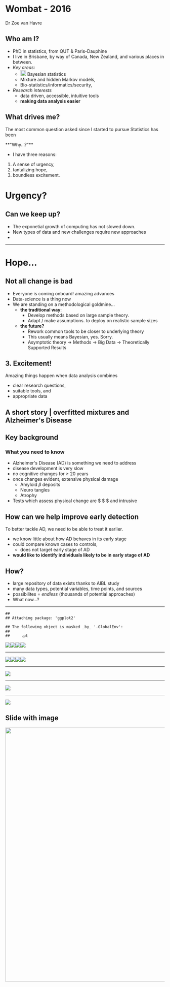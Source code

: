 # Wombat - 2016 
Dr Zoe van Havre  









## Who am I?

- PhD in statistics, from QUT \& Paris-Dauphine
- I live in Brisbane, by way of Canada, New Zealand, and various places in between.
- *Key areas*:
    - <img style="width: 18px; height: 18px; margin: 0; vertical-align: center;" src="http://i.stack.imgur.com/DSxUV.png" alt="" scale="0"> Bayesian statistics
    - Mixture and hidden Markov models, 
    - Bio-statistics/informatics/security,
- *Research interests*
    - data driven, accessible, intuitive tools
    - **making data analysis easier**


## What drives me?

The most common question asked since I started to pursue Statistics has been

<div class="centered">
**"Why...?"**
</div>

- I have three reasons:

1. A sense of urgency,
2. tantalizing hope,
3. boundless excitement.



# Urgency?

## Can we keep up?

- The exponetial growth of computing has not slowed down.
- New types of data and new challenges require new approaches
- 

----------------




# Hope...


## Not all change is bad
- Everyone is coming onboard! amazing advances
- Data-science is a thing now
- We are standing on a methodological goldmine...
    - **the traditional way**: 
        - Develop methods based on large sample theory.  
        - Adapt / make assumptions. to deploy on realistic sample sizes
    - **the future?** 
        - Rework common tools to be closer to underlying theory
        - This usually means Bayesian, yes. Sorry. 
        - Asymptotic theory $\rightarrow$ Methods $\rightarrow$ Big Data  $\rightarrow$ Theoretically Supported Results
    
    
## 3. Excitement!

Amazing things happen when data analysis combines

- clear research questions, 
- suitable tools, and 
- appropriate data



## A short story | overfitted mixtures and Alzheimer's Disease


## Key background



### What you need to know

- Alzheimer's Disease (AD) is something we need to address
- disease development is very slow
- no cognitive changes for $\geq$ 20 years
- once changes evident, extensive physical damage
    - Amyloid $\beta$ deposits
    - Neuro tangles
    - Atrophy
- Tests which assess physical change are $ $ $ and intrusive


## How can we help improve early detection

To better tackle AD, we need to be able to treat it earlier.

- we know little about how AD behaves in its early stage
- could compare known cases to controls, 
    - does not target early stage of AD
- **would like to identify individuals likely to be in early stage of AD**
 
## How? 

- large repository of data exists thanks to AIBL study 
- many data types, potential variables, time points, and sources
- possibilites = *endless* (thousands of potential approaches)
- What now...?




--------------


```
## 
## Attaching package: 'ggplot2'
```

```
## The following object is masked _by_ '.GlobalEnv':
## 
##     .pt
```

![](ZvH_WombatSlides_files/figure-html/unnamed-chunk-3-1.png)![](ZvH_WombatSlides_files/figure-html/unnamed-chunk-3-2.png)![](ZvH_WombatSlides_files/figure-html/unnamed-chunk-3-3.png)![](ZvH_WombatSlides_files/figure-html/unnamed-chunk-3-4.png)

-----------

![](ZvH_WombatSlides_files/figure-html/unnamed-chunk-4-1.png)![](ZvH_WombatSlides_files/figure-html/unnamed-chunk-4-2.png)![](ZvH_WombatSlides_files/figure-html/unnamed-chunk-4-3.png)![](ZvH_WombatSlides_files/figure-html/unnamed-chunk-4-4.png)

-----------

![](ZvH_WombatSlides_files/figure-html/unnamed-chunk-5-1.png)


-------

![](ZvH_WombatSlides_files/figure-html/unnamed-chunk-6-1.png)

-------------


![](ZvH_WombatSlides_files/figure-html/unnamed-chunk-7-1.png)




## Slide with image
<img src="Images/hc_diff_means.png" style="width: 800px"/>


